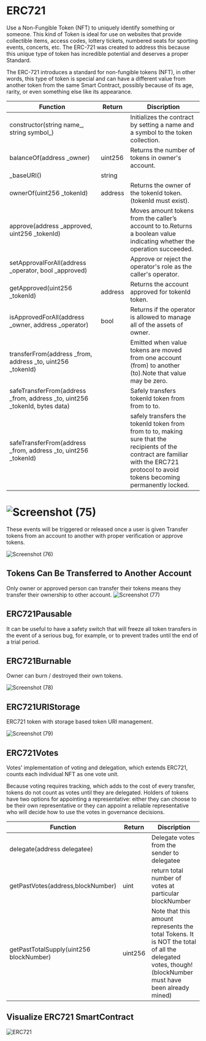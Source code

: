 # ERC721

Use a Non-Fungible Token (NFT) to uniquely identify something or someone. This kind of Token is ideal for use on websites that provide collectible items, access codes, lottery tickets, numbered seats for sporting events, concerts, etc. The ERC-721 was created to address this because this unique type of token has incredible potential and deserves a proper Standard.




The ERC-721 introduces a standard for non-fungible tokens (NFT), in other words, this type of token is special and can have a different value from another token from the same Smart Contract, possibly because of its age, rarity, or even something else like its appearance.





| **Function**  | **Return** | **Discription**|
| --------------- | --------------- |------------|
|constructor(string name_, string symbol_)||Initializes the contract by setting a name and a symbol to the token collection.|
| balanceOf(address _owner)| uint256 | Returns the number of tokens in owner's account.|
|_baseURI()|string||Base URI used to calculate tokenURI. If set, the baseURI and the tokenId will be concatenated to create the resulting URI for each token.|
| ownerOf(uint256 _tokenId) | address | Returns the owner of the tokenId token.(tokenId must exist).|
| approve(address _approved, uint256 _tokenId)  | |Moves amount tokens from the caller’s account to to.Returns a boolean value indicating whether the operation succeeded.|
| setApprovalForAll(address _operator, bool _approved) | | Approve or reject the operator's role as the caller's operator. |
| getApproved(uint256 _tokenId)| address |Returns the account approved for tokenId token.|
|  isApprovedForAll(address _owner, address _operator)| bool |Returns if the operator is allowed to manage all of the assets of owner.|
| transferFrom(address _from, address _to, uint256 _tokenId) | | Emitted when value tokens are moved from one account (from) to another (to).Note that value may be zero.|
| safeTransferFrom(address _from, address _to, uint256 _tokenId, bytes data) |  |Safely transfers tokenId token from from to to.|
| safeTransferFrom(address _from, address _to, uint256 _tokenId) | |safely transfers the tokenId token from from to to, making sure that the recipients of the contract are familiar with the ERC721 protocol to avoid tokens becoming permanently locked.|


# ![Screenshot (75)](https://user-images.githubusercontent.com/82324643/206629442-1b4bcaca-3e17-4429-bdf9-f1d494e0c71b.png)




These events will be triggered or released once a user is given Transfer tokens from an account to another with proper verification or approve tokens.


![Screenshot (76)](https://user-images.githubusercontent.com/82324643/206629427-d2c1a52b-28a2-4556-9cdb-077ed6c57cde.png)

## Tokens Can Be Transferred to Another Account

Only owner or approved person can transfer their tokens means they transfer their ownership to other account.
![Screenshot (77)](https://user-images.githubusercontent.com/82324643/206630291-afe432f5-3031-44e4-943d-3b1644309035.png)

## ERC721Pausable

It can be useful to have a safety switch that will freeze all token transfers in the event of a serious bug, for example, or to prevent trades until the end of a trial period.

## ERC721Burnable

Owner can burn / destroyed their own tokens.

![Screenshot (78)](https://user-images.githubusercontent.com/82324643/206630957-b2df67a7-eac1-4b82-aad6-e49cc2b11982.png)

## ERC721URIStorage

ERC721 token with storage based token URI management.

![Screenshot (79)](https://user-images.githubusercontent.com/82324643/206631255-753369a9-8ad2-495d-bfb9-d25d1ae5d594.png)

## ERC721Votes

Votes' implementation of voting and delegation, which extends ERC721, counts each individual NFT as one vote unit.

Because voting requires tracking, which adds to the cost of every transfer, tokens do not count as votes until they are delegated. Holders of tokens have two options for appointing a representative: either they can choose to be their own representative or they can appoint a reliable representative who will decide how to use the votes in governance decisions.

| **Function**  | **Return** | **Discription**|
| --------------- | --------------- |------------|
| delegate(address delegatee)  |  | Delegate votes from the sender to delegatee|
|getPastVotes(address,blockNumber)|uint| return total number of votes at particular blockNumber|
| getPastTotalSupply(uint256 blockNumber)| uint256 | Note that this amount represents the total Tokens. It is NOT the total of all the delegated votes, though!(blockNumber must have been already mined)|


## Visualize ERC721 SmartContract


![ERC721](https://user-images.githubusercontent.com/82324643/206633222-37d6b4a5-0804-4fef-b576-13d67094e3f1.png)

